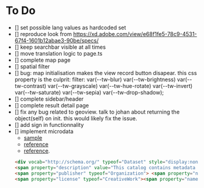 # To Do

- [] set possible lang values as hardcoded set
- [] reproduce look from https://xd.adobe.com/view/e68f1fe5-78c9-4531-67f4-1601b12abae3-90be/specs/
- [] keep searchbar visible at all times
- [] move translation logic to page.ts
- [] complete map page
- [] spatial filter
- [] bug: map initialisation makes the view record button disapear. this css property is the culprit: filter: var(--tw-blur) var(--tw-brightness) var(--tw-contrast) var(--tw-grayscale) var(--tw-hue-rotate) var(--tw-invert) var(--tw-saturate) var(--tw-sepia) var(--tw-drop-shadow);
- [] complete sidebar/header
- [] complete result detail page
- [] fix any bug related to geoview. talk to johan about returning the object(self) on init. this would likely fix the issue.
- [] add sign in functionnality
- [] implement microdata
  - [sample](https://open.canada.ca/data/en/dataset/85cb7fc7-5847-4f76-9417-96a4f5d50702)
  - [reference](https://geocacgp.slack.com/archives/D049MDN976J/p1690986602605469)
  - [reference](https://geocacgp.slack.com/archives/D049MDN976J/p1690986548900519).
  ```HTML
  <div vocab="http://schema.org/" typeof="Dataset" style="display:none;"> <div property="includedInDataCatalog" typeof="DataCatalog"> <span property="name" value="Government of Canada Open Government Portal"><span property="spatialCoverage" typeof="Place"> <span property="geo" typeof="GeoShape"> <span property="name" value="Dataset Boundary"></span><span property="POLYGON" value="((-115.4998819999999995 51.2328049999999990, -115.2513799999999975 51.2328049999999990, -115.2513799999999975 51.2790850000000020, -115.4998819999999995 51.2790850000000020, -115.4998819999999995 51.2328049999999990))"></span></span> </span></span>
  <span property="description" value="This catalog contains metadata records describing open datasets available from the Government of Canada"></span> <span property="datePublished" value="2013-06-19"></span> <span property="dateModified" value=""></span> <span property="inLanguage" value="en-CA"></span> <span property="sameAs" value="http://open.canada.ca"></span>
  <span property="publisher" typeof="Organization"> <span property="name" value="Government of Canada, Treasury Board of Canada Secretariat"></span> <span property="email" value="open-ouvert@tbs-sct.gc.ca"></span> </span> <span property="genre" value="Information and Communications Government and Politics"></span>
  <span property="license" typeof="CreativeWork"><span property="name" value="Open Government Licence - Alberta"></span> <span property="sameAs" value="https://open.alberta.ca/licence"></span> <span property="text" value="Rights under which the catalog can be reused are outlined in the Open Government Licence - Canada"></span> </span> </div>
  ```
